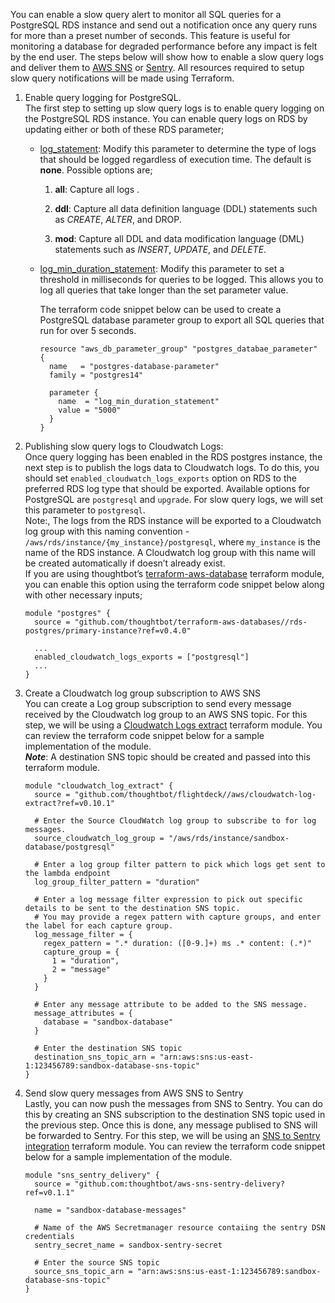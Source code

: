 You can enable a slow query alert to monitor all SQL queries for a
PostgreSQL RDS instance and send out a notification once any query runs
for more than a preset number of seconds. This feature is useful for
monitoring a database for degraded performance before any impact is felt
by the end user. The steps below will show how to enable a slow query
logs and deliver them to [AWS SNS](https://aws.amazon.com/sns/) or
[Sentry](https://sentry.io/welcome/). All resources required to setup
slow query notifications will be made using Terraform.

1.  Enable query logging for PostgreSQL.  
    The first step to setting up slow query logs is to enable query
    logging on the PostgreSQL RDS instance. You can enable query logs on
    RDS by updating either or both of these RDS parameter;  
    
      - [log\_statement](https://www.postgresql.org/docs/current/runtime-config-logging.html#GUC-LOG-STATEMENT):
        Modify this parameter to determine the type of logs that should
        be logged regardless of execution time. The default is **none**.
        Possible options are;
        
        1.  **all**: Capture all logs .
        
        2.  **ddl**: Capture all data definition language (DDL)
            statements such as *CREATE*, *ALTER*, and DROP.
        
        3.  **mod**: Capture all DDL and data modification language
            (DML) statements such as *INSERT*, *UPDATE*, and *DELETE*.  
    
      - [log\_min\_duration\_statement](https://www.postgresql.org/docs/current/runtime-config-logging.html#GUC-LOG-MIN-DURATION-STATEMENT):
        Modify this parameter to set a threshold in milliseconds for
        queries to be logged. This allows you to log all queries that
        take longer than the set parameter value.  
          
        The terraform code snippet below can be used to create a
        PostgreSQL database parameter group to export all SQL queries
        that run for over 5 seconds.
        
        <div class="code panel pdl" style="border-width: 1px;">
        
        <div class="codeContent panelContent pdl">
        
        ``` syntaxhighlighter-pre
        resource "aws_db_parameter_group" "postgres_databae_parameter" {
          name   = "postgres-database-parameter"
          family = "postgres14"
        
          parameter {
            name  = "log_min_duration_statement"
            value = "5000"
          }
        }
        ```
        
        </div>
        
        </div>

2.  Publishing slow query logs to Cloudwatch Logs:  
    Once query logging has been enabled in the RDS postgres instance,
    the next step is to publish the logs data to Cloudwatch logs. To do
    this, you should set `enabled_cloudwatch_logs_exports` option on RDS
    to the preferred RDS log type that should be exported. Available
    options for PostgreSQL are `postgresql` and `upgrade`. For slow
    query logs, we will set this parameter to `postgresql`.  
    Note:, The logs from the RDS instance will be exported to a
    Cloudwatch log group with this naming convention -
    `/aws/rds/instance/{my_instance}/postgresql`, where `my_instance` is
    the name of the RDS instance. A Cloudwatch log group with this name
    will be created automatically if doesn’t already exist.  
    If you are using thoughtbot’s
    [terraform-aws-database](https://github.com/thoughtbot/terraform-aws-databases/tree/main/rds-postgres/primary-instance)
    terraform module, you can enable this option using the terraform
    code snippet below along with other necessary inputs;  
    
    <div class="code panel pdl" style="border-width: 1px;">
    
    <div class="codeContent panelContent pdl">
    
    ``` syntaxhighlighter-pre
    module "postgres" {
      source = "github.com/thoughtbot/terraform-aws-databases//rds-postgres/primary-instance?ref=v0.4.0"
    
      ...
      enabled_cloudwatch_logs_exports = ["postgresql"]
      ...
    }   
    ```
    
    </div>
    
    </div>

3.  Create a Cloudwatch log group subscription to AWS SNS  
    You can create a Log group subscription to send every message
    received by the Cloudwatch log group to an AWS SNS topic. For this
    step, we will be using a [Cloudwatch Logs
    extract](https://github.com/thoughtbot/flightdeck/tree/main/aws/cloudwatch-log-extract)
    terraform module. You can review the terraform code snippet below
    for a sample implementation of the module.  
    ***Note***: A destination SNS topic should be created and passed
    into this terraform module.  
    
    <div class="code panel pdl" style="border-width: 1px;">
    
    <div class="codeContent panelContent pdl">
    
    ``` syntaxhighlighter-pre
    module "cloudwatch_log_extract" {
      source = "github.com/thoughtbot/flightdeck//aws/cloudwatch-log-extract?ref=v0.10.1"
      
      # Enter the Source CloudWatch log group to subscribe to for log messages.
      source_cloudwatch_log_group = "/aws/rds/instance/sandbox-database/postgresql"
      
      # Enter a log group filter pattern to pick which logs get sent to the lambda endpoint
      log_group_filter_pattern = "duration"
    
      # Enter a log message filter expression to pick out specific details to be sent to the destination SNS topic. 
      # You may provide a regex pattern with capture groups, and enter the label for each capture group.
      log_message_filter = {
        regex_pattern = ".* duration: ([0-9.]+) ms .* content: (.*)"
        capture_group = {
          1 = "duration",
          2 = "message"
        }
      }
      
      # Enter any message attribute to be added to the SNS message.
      message_attributes = {
        database = "sandbox-database"
      }
    
      # Enter the destination SNS topic
      destination_sns_topic_arn = "arn:aws:sns:us-east-1:123456789:sandbox-database-sns-topic" 
    }
    ```
    
    </div>
    
    </div>

4.  Send slow query messages from AWS SNS to Sentry  
    Lastly, you can now push the messages from SNS to Sentry. You can do
    this by creating an SNS subscription to the destination SNS topic
    used in the previous step. Once this is done, any message publised
    to SNS will be forwarded to Sentry. For this step, we will be using
    an [SNS to Sentry
    integration](https://github.com/thoughtbot/aws-sns-sentry-delivery)
    terraform module. You can review the terraform code snippet below
    for a sample implementation of the module.  
    
    <div class="code panel pdl" style="border-width: 1px;">
    
    <div class="codeContent panelContent pdl">
    
    ``` syntaxhighlighter-pre
    module "sns_sentry_delivery" {
      source = "github.com:thoughtbot/aws-sns-sentry-delivery?ref=v0.1.1"
      
      name = "sandbox-database-messages"
    
      # Name of the AWS Secretmanager resource contaiing the sentry DSN credentials
      sentry_secret_name = sandbox-sentry-secret
    
      # Enter the source SNS topic
      source_sns_topic_arn = "arn:aws:sns:us-east-1:123456789:sandbox-database-sns-topic"
    }
    ```
    
    </div>
    
    </div>
